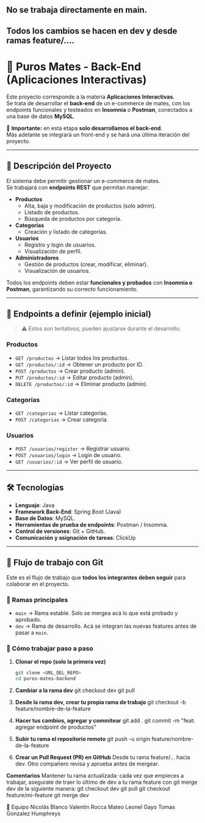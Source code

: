 ## No se trabaja directamente en main.

## Todos los cambios se hacen en dev y desde ramas feature/....

# 🧉 Puros Mates - Back-End (Aplicaciones Interactivas)

Este proyecto corresponde a la materia **Aplicaciones Interactivas**.  
Se trata de desarrollar el **back-end** de un e-commerce de mates, con los endpoints funcionales y testeados en **Insomnia** o **Postman**, conectados a una base de datos **MySQL**.

📌 **Importante:** en esta etapa **solo desarrollamos el back-end**.  
Más adelante se integrará un front-end y se hará una última iteración del proyecto.

---

## 📖 Descripción del Proyecto
El sistema debe permitir gestionar un e-commerce de mates.  
Se trabajará con **endpoints REST** que permitan manejar:

- **Productos**
  - Alta, baja y modificación de productos (solo admin).
  - Listado de productos.
  - Búsqueda de productos por categoría.
- **Categorías**
  - Creación y listado de categorías.
- **Usuarios**
  - Registro y login de usuarios.
  - Visualización de perfil.
- **Administradores**
  - Gestión de productos (crear, modificar, eliminar).
  - Visualización de usuarios.

Todos los endpoints deben estar **funcionales y probados** con **Insomnia o Postman**, garantizando su correcto funcionamiento.

---

## 🔗 Endpoints a definir (ejemplo inicial)

> ⚠️ Estos son tentativos, pueden ajustarse durante el desarrollo.

### Productos
- `GET /productos` → Listar todos los productos.
- `GET /productos/:id` → Obtener un producto por ID.
- `POST /productos` → Crear producto (admin).
- `PUT /productos/:id` → Editar producto (admin).
- `DELETE /productos/:id` → Eliminar producto (admin).

### Categorías
- `GET /categorias` → Listar categorías.
- `POST /categorias` → Crear categoría.

### Usuarios
- `POST /usuarios/register` → Registrar usuario.
- `POST /usuarios/login` → Login de usuario.
- `GET /usuarios/:id` → Ver perfil de usuario.

---

## 🛠️ Tecnologías
- **Lenguaje**: Java 
- **Framework Back-End**: Spring Boot (Java)
- **Base de Datos**: MySQL.
- **Herramientas de prueba de endpoints**: Postman / Insomnia.
- **Control de versiones**: Git + GitHub.
- **Comunicación y asignación de tareas**: ClickUp

---

## 🌱 Flujo de trabajo con Git

Este es el flujo de trabajo que **todos los integrantes deben seguir** para colaborar en el proyecto.  

### 🔹 Ramas principales
- `main` → Rama estable. Solo se mergea acá lo que está probado y aprobado.
- `dev` → Rama de desarrollo. Acá se integran las nuevas features antes de pasar a `main`.

### 🔹 Cómo trabajar paso a paso

1. **Clonar el repo (solo la primera vez)**
   ```bash
   git clone <URL_DEL_REPO>
   cd puros-mates-backend

2. **Cambiar a la rama dev**
    git checkout dev
    git pull

3. **Desde la rama dev, crear tu propia rama de trabajo**
    git checkout -b feature/nombre-de-la-feature

4. **Hacer tus cambios, agregar y commitear**
    git add .
    git commit -m "feat: agregar endpoint de productos"

5. **Subir tu rama el repositorio remoto**
    git push -u origin feature/nombre-de-la-feature

6. **Crear un Pull Request (PR) en GitHub**
    Desde tu rama feature/... hacia dev.
    Otro compañero revisa y aprueba antes de mergear.

**Comentarios**
Mantener tu rama actualizada: cada vez que empieces a trabajar, asegurate de traer lo último de dev a tu rama feature con git merge dev de la siguiente manera:
    git checkout dev
    git pull
    git checkout feature/mi-feature
    git merge dev


👥 Equipo
    Nicolás Blanco
    Valentin Rocca
    Mateo Leonel Gayo
    Tomas Gonzalez Humphreys

